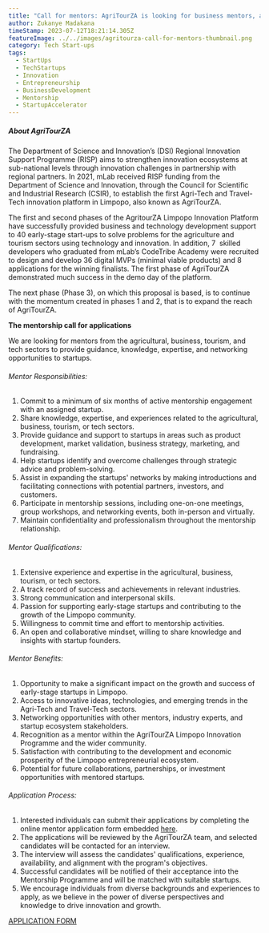 ```yaml
---
title: "Call for mentors: AgriTourZA is looking for business mentors, apply now."
author: Zukanye Madakana
timeStamp: 2023-07-12T18:21:14.305Z
featureImage: ../../images/agritourza-call-for-mentors-thumbnail.png
category: Tech Start-ups
tags:
  - StartUps
  - TechStartups
  - Innovation
  - Entrepreneurship
  - BusinessDevelopment
  - Mentorship
  - StartupAccelerator
---
```

##### About AgriTourZA

The Department of Science and Innovation’s (DSI) Regional Innovation Support Programme (RISP) aims to strengthen innovation ecosystems at sub-national levels through innovation challenges in partnership with regional partners. In 2021, mLab received RISP funding from the Department of Science and Innovation, through the Council for Scientific and Industrial Research (CSIR), to establish the first Agri-Tech and Travel-Tech innovation platform in Limpopo, also known as AgriTourZA.

The first and second phases of the AgritourZA Limpopo Innovation Platform have successfully provided business and technology development support to 40 early-stage start-ups to solve problems for the agriculture and tourism sectors using technology and innovation. In addition, 7  skilled developers who graduated from mLab’s CodeTribe Academy were recruited to design and develop 36 digital MVPs (minimal viable products) and 8 applications for the winning finalists. The first phase of AgriTourZA demonstrated much success in the demo day of the platform. 

The next phase (Phase 3), on which this proposal is based, is to continue with the momentum created in phases 1 and 2, that is to expand the reach of AgriTourZA.

**The mentorship call for applications**

We are looking for mentors from the agricultural, business, tourism, and tech sectors to provide guidance, knowledge, expertise, and networking opportunities to startups.

###### Mentor Responsibilities:

1. Commit to a minimum of six months of active mentorship engagement with an assigned startup.
2. Share knowledge, expertise, and experiences related to the agricultural, business, tourism, or tech sectors.
3. Provide guidance and support to startups in areas such as product development, market validation, business strategy, marketing, and fundraising.
4. Help startups identify and overcome challenges through strategic advice and problem-solving.
5. Assist in expanding the startups' networks by making introductions and facilitating connections with potential partners, investors, and customers.
6. Participate in mentorship sessions, including one-on-one meetings, group workshops, and networking events, both in-person and virtually.
7. Maintain confidentiality and professionalism throughout the mentorship relationship.

###### Mentor Qualifications:

1. Extensive experience and expertise in the agricultural, business, tourism, or tech sectors.
2. A track record of success and achievements in relevant industries.
3. Strong communication and interpersonal skills.
4. Passion for supporting early-stage startups and contributing to the growth of the Limpopo community.
5. Willingness to commit time and effort to mentorship activities.
6. An open and collaborative mindset, willing to share knowledge and insights with startup founders.

###### Mentor Benefits:

1. Opportunity to make a significant impact on the growth and success of early-stage startups in Limpopo.
2. Access to innovative ideas, technologies, and emerging trends in the Agri-Tech and Travel-Tech sectors.
3. Networking opportunities with other mentors, industry experts, and startup ecosystem stakeholders.
4. Recognition as a mentor within the AgriTourZA Limpopo Innovation Programme and the wider community.
5. Satisfaction with contributing to the development and economic prosperity of the Limpopo entrepreneurial ecosystem.
6. Potential for future collaborations, partnerships, or investment opportunities with mentored startups.

###### Application Process:

1. Interested individuals can submit their applications by completing the online mentor application form embedded [here](https://forms.gle/fR27SUg6bm7Z6jwW6).
2. The applications will be reviewed by the AgriTourZA team, and selected candidates will be contacted for an interview.
3. The interview will assess the candidates' qualifications, experience, availability, and alignment with the program's objectives.
4. Successful candidates will be notified of their acceptance into the Mentorship Programme and will be matched with suitable startups.
5. We encourage individuals from diverse backgrounds and experiences to apply, as we believe in the power of diverse perspectives and knowledge to drive innovation and growth.

[APPLICATION FORM ](https://docs.google.com/forms/d/e/1FAIpQLSfU4bjGlqyfQ3hLVp0n5DprK4x-nHWUxU5lkQwZjCu2jtrUIA/viewform)